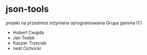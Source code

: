 # json-tools

projekt na przedmiot inżynieria oprogramowania
Grupa gamma I1.1
- Hubert Cwajda
- Jan Todek
- Kacper Trzeciak
- nest Cichocki

